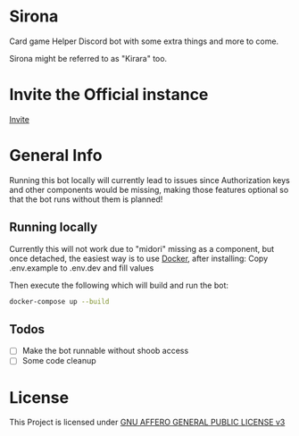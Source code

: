 # Sirona

Card game Helper Discord bot with some extra things and more to come.

Sirona might be referred to as "Kirara" too.

# Invite the Official instance

[Invite](https://discord.com/oauth2/authorize?client_id=748100524246564894&permissions=415001603136&scope=bot)

# General Info

Running this bot locally will currently lead to issues since Authorization keys and other components would be missing, making those features optional so that the bot runs without them is planned!

## Running locally

Currently this will not work due to "midori" missing as a component, but once detached, the easiest way is to use [Docker](https://www.docker.com/products/docker-desktop/), after installing:
Copy .env.example to .env.dev and fill values

Then execute the following which will build and run the bot:

```sh
docker-compose up --build
```

## Todos

- [ ] Make the bot runnable without shoob access
- [ ] Some code cleanup

# License

This Project is licensed under [GNU AFFERO GENERAL PUBLIC LICENSE v3](LICENSE)
